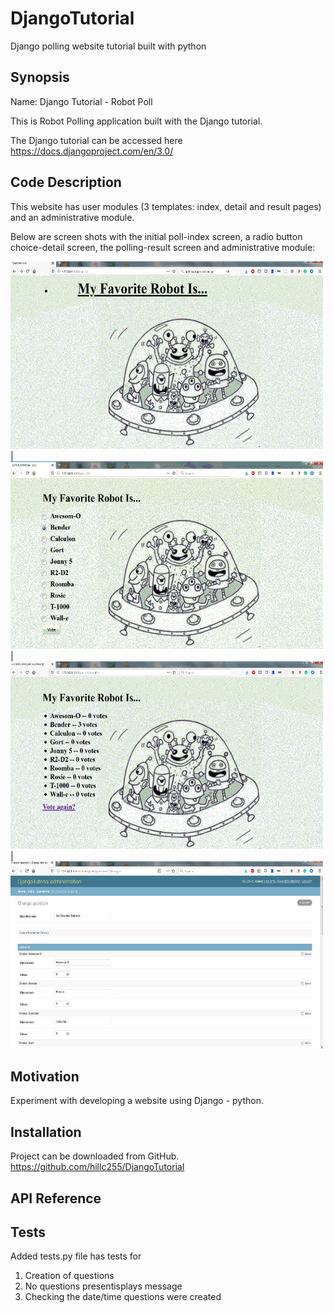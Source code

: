 # DjangoTutorial
Django polling website tutorial built with python

## Synopsis

Name:  Django Tutorial - Robot Poll

This is Robot Polling application built with the Django tutorial.

The Django tutorial can be accessed here <https://docs.djangoproject.com/en/3.0/>

## Code Description

This website has user modules (3 templates: index, detail and result pages) and an administrative module.

Below are screen shots with the initial poll-index screen, a radio button choice-detail screen, the polling-result screen and administrative module:

<kbd><img width="500" height="300" src="readme_assets/robot_index.gif"></kbd>|<kbd><img width="500" height="300" src="readme_assets/robot_detail.gif"></kbd>|<kbd><img width="500" height="300" src="readme_assets/robot_result.gif"></kbd>|
<kbd><img width="500" height="300" src="readme_assets/robot_admin.png"></kbd>

## Motivation

Experiment with developing a website using Django - python.

## Installation

Project can be downloaded from GitHub.  
https://github.com/hillc255/DjangoTutorial

## API Reference

## Tests

Added tests.py file has tests for 
1.  Creation of questions
2.  No questions presentisplays message
3.  Checking the date/time questions were created

